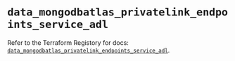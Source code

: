 # `data_mongodbatlas_privatelink_endpoints_service_adl`

Refer to the Terraform Registory for docs: [`data_mongodbatlas_privatelink_endpoints_service_adl`](https://www.terraform.io/docs/providers/mongodbatlas/d/privatelink_endpoints_service_adl).
